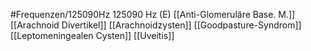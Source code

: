 #Frequenzen/125090Hz
125090 Hz (E)
[[Anti-Glomeruläre Base. M.]]
[[Arachnoid Divertikel]]
[[Arachnoidzysten]]
[[Goodpasture-Syndrom]]
[[Leptomeningealen Cysten]]
[[Uveitis]]